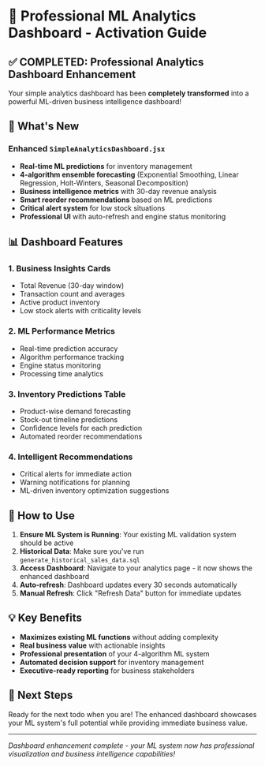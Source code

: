 # 🎯 Professional ML Analytics Dashboard - Activation Guide

## ✅ COMPLETED: Professional Analytics Dashboard Enhancement

Your simple analytics dashboard has been **completely transformed** into a powerful ML-driven business intelligence dashboard!

## 🚀 What's New

### Enhanced `SimpleAnalyticsDashboard.jsx`

- **Real-time ML predictions** for inventory management
- **4-algorithm ensemble forecasting** (Exponential Smoothing, Linear Regression, Holt-Winters, Seasonal Decomposition)
- **Business intelligence metrics** with 30-day revenue analysis
- **Smart reorder recommendations** based on ML predictions
- **Critical alert system** for low stock situations
- **Professional UI** with auto-refresh and engine status monitoring

## 📊 Dashboard Features

### 1. **Business Insights Cards**

- Total Revenue (30-day window)
- Transaction count and averages
- Active product inventory
- Low stock alerts with criticality levels

### 2. **ML Performance Metrics**

- Real-time prediction accuracy
- Algorithm performance tracking
- Engine status monitoring
- Processing time analytics

### 3. **Inventory Predictions Table**

- Product-wise demand forecasting
- Stock-out timeline predictions
- Confidence levels for each prediction
- Automated reorder recommendations

### 4. **Intelligent Recommendations**

- Critical alerts for immediate action
- Warning notifications for planning
- ML-driven inventory optimization suggestions

## 🔧 How to Use

1. **Ensure ML System is Running**: Your existing ML validation system should be active
2. **Historical Data**: Make sure you've run `generate_historical_sales_data.sql`
3. **Access Dashboard**: Navigate to your analytics page - it now shows the enhanced dashboard
4. **Auto-refresh**: Dashboard updates every 30 seconds automatically
5. **Manual Refresh**: Click "Refresh Data" button for immediate updates

## 💡 Key Benefits

- **Maximizes existing ML functions** without adding complexity
- **Real business value** with actionable insights
- **Professional presentation** of your 4-algorithm ML system
- **Automated decision support** for inventory management
- **Executive-ready reporting** for business stakeholders

## 🎯 Next Steps

Ready for the next todo when you are! The enhanced dashboard showcases your ML system's full potential while providing immediate business value.

---

_Dashboard enhancement complete - your ML system now has professional visualization and business intelligence capabilities!_

